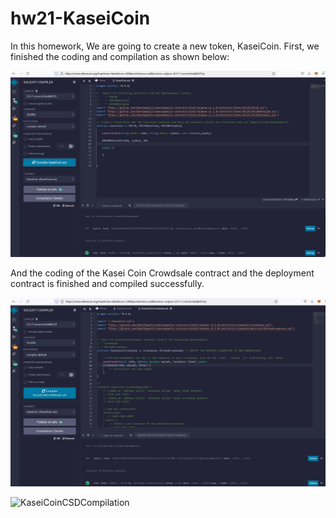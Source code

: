 # hw21-KaseiCoin

In this homework, We are going to create a new token, KaseiCoin. First, we finished the coding and compilation as shown below:

![KaseiCoinCompilation](./Evaluation_Evidence/KaseiCoinCompilation.jpg)

And the coding of the Kasei Coin Crowdsale contract and the deployment contract is finished and compiled successfully.

![KaseiCoinCSCompilation](./Evaluation_Evidence/KaseiCoinCrowdsaleCompilation.jpg)

![KaseiCoinCSDCompilation](./Evaluation_Evidence/KaseiCoinCrowdsaleDepolyerCompilation.jpg)